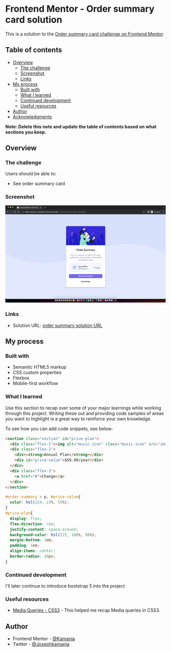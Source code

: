 # Frontend Mentor - Order summary card solution

This is a solution to the [Order summary card challenge on Frontend Mentor](https://www.frontendmentor.io/challenges/order-summary-component-QlPmajDUj).

## Table of contents

- [Overview](#overview)
    - [The challenge](#the-challenge)
    - [Screenshot](#screenshot)
    - [Links](#links)
- [My process](#my-process)
    - [Built with](#built-with)
    - [What I learned](#what-i-learned)
    - [Continued development](#continued-development)
    - [Useful resources](#useful-resources)
- [Author](#author)
- [Acknowledgments](#acknowledgments)

**Note: Delete this note and update the table of contents based on what sections you keep.**

## Overview

### The challenge

Users should be able to:

- See order summary card

### Screenshot

![](images/screenshot/desktop.png)

### Links

- Solution URL: [order summary solution URL](https://order-summery-component-main-kamania.vercel.app/)

## My process

### Built with

- Semantic HTML5 markup
- CSS custom properties
- Flexbox
- Mobile-first workflow

### What I learned

Use this section to recap over some of your major learnings while working through this project. Writing these out and providing code samples of areas you want to highlight is a great way to reinforce your own knowledge.

To see how you can add code snippets, see below:

```html
<section class="section" id="price-plan">
  <div class="flex-1"><img alt="music icon" class="music-icon" src="images/icon-music.svg"></div>
  <div class="flex-2">
    <div><strong>Annual Plan</strong></div>
    <div id="price-value">$59.99/year</div>
  </div>
  <div class="flex-3">
    <a href="#">Change</a>
  </div>
</section>
```
```css
#order-summary > p, #price-value{
  color: hsl(224, 23%, 55%);
}
#price-plan{
  display: flex;
  flex-direction: row;
  justify-content: space-around;
  background-color: hsl(225, 100%, 98%);
  margin-bottom: 1em;
  padding: 1em;
  align-items: center;
  border-radius: 10px;
}
```

### Continued development

I'll later continue to introduce bootstrap 5 into the project

### Useful resources

- [Media Queries - CSS3](https://www.w3schools.com/css/css3_mediaqueries_ex.asp) - This helped me recap Media queries in CSS3.

## Author

- Frontend Mentor - [@Kamania](https://www.frontendmentor.io/profile/Kamania)
- Twitter - [@Josephkamania](https://twitter.com/Josephkamania)


